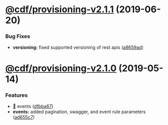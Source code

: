 # [@cdf/provisioning-v2.1.1](https://git-codecommit.us-west-2.amazonaws.com/v1/repos/cdf-core/compare/@cdf/provisioning-v2.1.0...@cdf/provisioning-v2.1.1) (2019-06-20)


### Bug Fixes

* **versioning:** fixed supported versioning of rest apis ([a8659ad](https://git-codecommit.us-west-2.amazonaws.com/v1/repos/cdf-core/commit/a8659ad))

# [@cdf/provisioning-v2.1.0](https://git-codecommit.us-west-2.amazonaws.com/v1/repos/cdf-core/compare/@cdf/provisioning-v2.0.0...@cdf/provisioning-v2.1.0) (2019-05-14)


### Features

* 🎸 events ([dfbba67](https://git-codecommit.us-west-2.amazonaws.com/v1/repos/cdf-core/commit/dfbba67))
* **events:** added pagination, swagger, and event rule parameters ([ad655c7](https://git-codecommit.us-west-2.amazonaws.com/v1/repos/cdf-core/commit/ad655c7))
